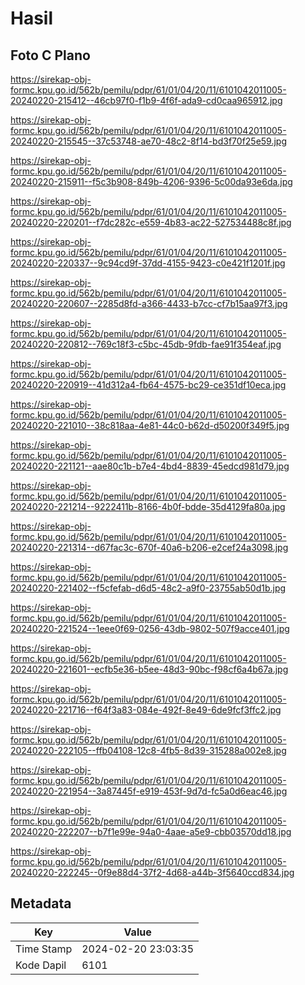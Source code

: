 # Hasil

## Foto C Plano

https://sirekap-obj-formc.kpu.go.id/562b/pemilu/pdpr/61/01/04/20/11/6101042011005-20240220-215412--46cb97f0-f1b9-4f6f-ada9-cd0caa965912.jpg

https://sirekap-obj-formc.kpu.go.id/562b/pemilu/pdpr/61/01/04/20/11/6101042011005-20240220-215545--37c53748-ae70-48c2-8f14-bd3f70f25e59.jpg

https://sirekap-obj-formc.kpu.go.id/562b/pemilu/pdpr/61/01/04/20/11/6101042011005-20240220-215911--f5c3b908-849b-4206-9396-5c00da93e6da.jpg

https://sirekap-obj-formc.kpu.go.id/562b/pemilu/pdpr/61/01/04/20/11/6101042011005-20240220-220201--f7dc282c-e559-4b83-ac22-527534488c8f.jpg

https://sirekap-obj-formc.kpu.go.id/562b/pemilu/pdpr/61/01/04/20/11/6101042011005-20240220-220337--9c94cd9f-37dd-4155-9423-c0e421f1201f.jpg

https://sirekap-obj-formc.kpu.go.id/562b/pemilu/pdpr/61/01/04/20/11/6101042011005-20240220-220607--2285d8fd-a366-4433-b7cc-cf7b15aa97f3.jpg

https://sirekap-obj-formc.kpu.go.id/562b/pemilu/pdpr/61/01/04/20/11/6101042011005-20240220-220812--769c18f3-c5bc-45db-9fdb-fae91f354eaf.jpg

https://sirekap-obj-formc.kpu.go.id/562b/pemilu/pdpr/61/01/04/20/11/6101042011005-20240220-220919--41d312a4-fb64-4575-bc29-ce351df10eca.jpg

https://sirekap-obj-formc.kpu.go.id/562b/pemilu/pdpr/61/01/04/20/11/6101042011005-20240220-221010--38c818aa-4e81-44c0-b62d-d50200f349f5.jpg

https://sirekap-obj-formc.kpu.go.id/562b/pemilu/pdpr/61/01/04/20/11/6101042011005-20240220-221121--aae80c1b-b7e4-4bd4-8839-45edcd981d79.jpg

https://sirekap-obj-formc.kpu.go.id/562b/pemilu/pdpr/61/01/04/20/11/6101042011005-20240220-221214--9222411b-8166-4b0f-bdde-35d4129fa80a.jpg

https://sirekap-obj-formc.kpu.go.id/562b/pemilu/pdpr/61/01/04/20/11/6101042011005-20240220-221314--d67fac3c-670f-40a6-b206-e2cef24a3098.jpg

https://sirekap-obj-formc.kpu.go.id/562b/pemilu/pdpr/61/01/04/20/11/6101042011005-20240220-221402--f5cfefab-d6d5-48c2-a9f0-23755ab50d1b.jpg

https://sirekap-obj-formc.kpu.go.id/562b/pemilu/pdpr/61/01/04/20/11/6101042011005-20240220-221524--1eee0f69-0256-43db-9802-507f9acce401.jpg

https://sirekap-obj-formc.kpu.go.id/562b/pemilu/pdpr/61/01/04/20/11/6101042011005-20240220-221601--ecfb5e36-b5ee-48d3-90bc-f98cf6a4b67a.jpg

https://sirekap-obj-formc.kpu.go.id/562b/pemilu/pdpr/61/01/04/20/11/6101042011005-20240220-221716--f64f3a83-084e-492f-8e49-6de9fcf3ffc2.jpg

https://sirekap-obj-formc.kpu.go.id/562b/pemilu/pdpr/61/01/04/20/11/6101042011005-20240220-222105--ffb04108-12c8-4fb5-8d39-315288a002e8.jpg

https://sirekap-obj-formc.kpu.go.id/562b/pemilu/pdpr/61/01/04/20/11/6101042011005-20240220-221954--3a87445f-e919-453f-9d7d-fc5a0d6eac46.jpg

https://sirekap-obj-formc.kpu.go.id/562b/pemilu/pdpr/61/01/04/20/11/6101042011005-20240220-222207--b7f1e99e-94a0-4aae-a5e9-cbb03570dd18.jpg

https://sirekap-obj-formc.kpu.go.id/562b/pemilu/pdpr/61/01/04/20/11/6101042011005-20240220-222245--0f9e88d4-37f2-4d68-a44b-3f5640ccd834.jpg


## Metadata

| Key        | Value               |
| ---------- | ------------------- |
| Time Stamp | 2024-02-20 23:03:35 |
| Kode Dapil | 6101                |



